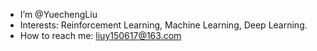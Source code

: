 - I’m @YuechengLiu
- Interests: Reinforcement Learning, Machine Learning, Deep Learning.
- How to reach me: liuy150617@163.com

<!---
YuechengLiu/YuechengLiu is a ✨ special ✨ repository because its `README.md` (this file) appears on your GitHub profile.
You can click the Preview link to take a look at your changes.
--->
